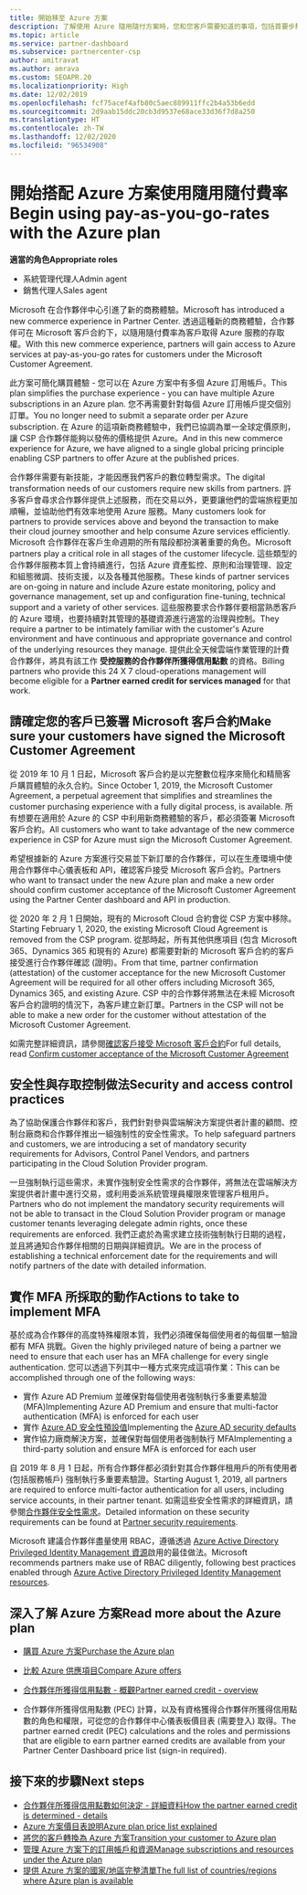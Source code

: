```yaml
---
title: 開始移至 Azure 方案
description: 了解使用 Azure 隨用隨付方案時，您和您客戶需要知道的事項，包括首要步驟、安全性預防措施，以及如何開始。
ms.topic: article
ms.service: partner-dashboard
ms.subservice: partnercenter-csp
author: amitravat
ms.author: amrava
ms.custom: SEOAPR.20
ms.localizationpriority: High
ms.date: 12/02/2019
ms.openlocfilehash: fcf75acef4afb80c5aec889911ffc2b4a53b6edd
ms.sourcegitcommit: 2d9aab15ddc20cb3d9537e68ace33d36f7d8a250
ms.translationtype: HT
ms.contentlocale: zh-TW
ms.lasthandoff: 12/02/2020
ms.locfileid: "96534908"
---
```

# <a name="begin-using-pay-as-you-go-rates-with-the-azure-plan"></a><span data-ttu-id="e1b99-103">開始搭配 Azure 方案使用隨用隨付費率</span><span class="sxs-lookup"><span data-stu-id="e1b99-103">Begin using pay-as-you-go-rates with the Azure plan</span></span>

<span data-ttu-id="e1b99-104">**適當的角色**</span><span class="sxs-lookup"><span data-stu-id="e1b99-104">**Appropriate roles**</span></span>

- <span data-ttu-id="e1b99-105">系統管理代理人</span><span class="sxs-lookup"><span data-stu-id="e1b99-105">Admin agent</span></span>
- <span data-ttu-id="e1b99-106">銷售代理人</span><span class="sxs-lookup"><span data-stu-id="e1b99-106">Sales agent</span></span>


<span data-ttu-id="e1b99-107">Microsoft 在合作夥伴中心引進了新的商務體驗。</span><span class="sxs-lookup"><span data-stu-id="e1b99-107">Microsoft has introduced a new commerce experience in Partner Center.</span></span>  <span data-ttu-id="e1b99-108">透過這種新的商務體驗，合作夥伴可在 Microsoft 客戶合約下，以隨用隨付費率為客戶取得 Azure 服務的存取權。</span><span class="sxs-lookup"><span data-stu-id="e1b99-108">With this new commerce experience, partners will gain access to Azure services at pay-as-you-go rates for customers under the Microsoft Customer Agreement.</span></span>

<span data-ttu-id="e1b99-109">此方案可簡化購買體驗 - 您可以在 Azure 方案中有多個 Azure 訂用帳戶。</span><span class="sxs-lookup"><span data-stu-id="e1b99-109">This plan simplifies the purchase experience - you can have multiple Azure subscriptions in an Azure plan.</span></span> <span data-ttu-id="e1b99-110">您不再需要針對每個 Azure 訂用帳戶提交個別訂單。</span><span class="sxs-lookup"><span data-stu-id="e1b99-110">You no longer need to submit a separate order per Azure subscription.</span></span> <span data-ttu-id="e1b99-111">在 Azure 的這項新商務體驗中，我們已協調為單一全球定價原則，讓 CSP 合作夥伴能夠以發佈的價格提供 Azure。</span><span class="sxs-lookup"><span data-stu-id="e1b99-111">And in this new commerce experience for Azure, we have aligned to a single global pricing principle enabling CSP partners to offer Azure at the published prices.</span></span>

<span data-ttu-id="e1b99-112">合作夥伴需要有新技能，才能因應我們客戶的數位轉型需求。</span><span class="sxs-lookup"><span data-stu-id="e1b99-112">The digital transformation needs of our customers require new skills from partners.</span></span> <span data-ttu-id="e1b99-113">許多客戶會尋求合作夥伴提供上述服務，而在交易以外，更要讓他們的雲端旅程更加順暢，並協助他們有效率地使用 Azure 服務。</span><span class="sxs-lookup"><span data-stu-id="e1b99-113">Many customers look for partners to provide services above and beyond the transaction to make their cloud journey smoother and help consume Azure services efficiently.</span></span> <span data-ttu-id="e1b99-114">Microsoft 合作夥伴在客戶生命週期的所有階段都扮演著重要的角色。</span><span class="sxs-lookup"><span data-stu-id="e1b99-114">Microsoft partners play a critical role in all stages of the customer lifecycle.</span></span> <span data-ttu-id="e1b99-115">這些類型的合作夥伴服務本質上會持續進行，包括 Azure 資產監控、原則和治理管理、設定和組態微調、技術支援，以及各種其他服務。</span><span class="sxs-lookup"><span data-stu-id="e1b99-115">These kinds of partner services are on-going in nature and include Azure estate monitoring, policy and governance management, set up and configuration fine-tuning, technical support and a variety of other services.</span></span> <span data-ttu-id="e1b99-116">這些服務要求合作夥伴要相當熟悉客戶的 Azure 環境，也要持續對其管理的基礎資源進行適當的治理與控制。</span><span class="sxs-lookup"><span data-stu-id="e1b99-116">They require a partner to be intimately familiar with the customer's Azure environment and have continuous and appropriate governance and control of the underlying resources they manage.</span></span> <span data-ttu-id="e1b99-117">提供此全天候雲端作業管理的計費合作夥伴，將具有該工作 **受控服務的合作夥伴所獲得信用點數** 的資格。</span><span class="sxs-lookup"><span data-stu-id="e1b99-117">Billing partners who provide this 24 X 7 cloud-operations management will become eligible for a **Partner earned credit for services managed** for that work.</span></span>

## <a name="make-sure-your-customers-have-signed-the-microsoft-customer-agreement"></a><span data-ttu-id="e1b99-118">請確定您的客戶已簽署 Microsoft 客戶合約</span><span class="sxs-lookup"><span data-stu-id="e1b99-118">Make sure your customers have signed the Microsoft Customer Agreement</span></span>

<span data-ttu-id="e1b99-119">從 2019 年 10 月 1 日起，Microsoft 客戶合約是以完整數位程序來簡化和精簡客戶購買體驗的永久合約。</span><span class="sxs-lookup"><span data-stu-id="e1b99-119">Since October 1, 2019, the Microsoft Customer Agreement, a perpetual agreement that simplifies and streamlines the customer purchasing experience with a fully digital process, is available.</span></span> <span data-ttu-id="e1b99-120">所有想要在適用於 Azure 的 CSP 中利用新商務體驗的客戶，都必須簽署 Microsoft 客戶合約。</span><span class="sxs-lookup"><span data-stu-id="e1b99-120">All customers who want to take advantage of the new commerce experience in CSP for Azure must sign the Microsoft Customer Agreement.</span></span>

<span data-ttu-id="e1b99-121">希望根據新的 Azure 方案進行交易並下新訂單的合作夥伴，可以在生產環境中使用合作夥伴中心儀表板和 API，確認客戶接受 Microsoft 客戶合約。</span><span class="sxs-lookup"><span data-stu-id="e1b99-121">Partners who want to transact under the new Azure plan and make a new order should confirm customer acceptance of the Microsoft Customer Agreement using the Partner Center dashboard and API in production.</span></span>

<span data-ttu-id="e1b99-122">從 2020 年 2 月 1 日開始，現有的 Microsoft Cloud 合約會從 CSP 方案中移除。</span><span class="sxs-lookup"><span data-stu-id="e1b99-122">Starting February 1, 2020, the existing Microsoft Cloud Agreement is removed from the CSP program.</span></span> <span data-ttu-id="e1b99-123">從那時起，所有其他供應項目 (包含 Microsoft 365、Dynamics 365 和現有的 Azure) 都需要對新的 Microsoft 客戶合約的客戶接受進行合作夥伴確認 (證明)。</span><span class="sxs-lookup"><span data-stu-id="e1b99-123">From that time, partner confirmation (attestation) of the customer acceptance for the new Microsoft Customer Agreement will be required for all other offers including Microsoft 365, Dynamics 365, and existing Azure.</span></span> <span data-ttu-id="e1b99-124">CSP 中的合作夥伴將無法在未經 Microsoft 客戶合約證明的情況下，為客戶建立新訂單。</span><span class="sxs-lookup"><span data-stu-id="e1b99-124">Partners in the CSP will not be able to make a new order for the customer without attestation of the Microsoft Customer Agreement.</span></span>

<span data-ttu-id="e1b99-125">如需完整詳細資訊，請參閱[確認客戶接受 Microsoft 客戶合約](confirm-customer-agreement.md)</span><span class="sxs-lookup"><span data-stu-id="e1b99-125">For full details, read [Confirm customer acceptance of the Microsoft Customer Agreement](confirm-customer-agreement.md)</span></span>

## <a name="security-and-access-control-practices"></a><span data-ttu-id="e1b99-126">安全性與存取控制做法</span><span class="sxs-lookup"><span data-stu-id="e1b99-126">Security and access control practices</span></span>

<span data-ttu-id="e1b99-127">為了協助保護合作夥伴和客戶，我們針對參與雲端解決方案提供者計畫的顧問、控制台廠商和合作夥伴推出一組強制性的安全性需求。</span><span class="sxs-lookup"><span data-stu-id="e1b99-127">To help safeguard partners and customers, we are introducing a set of mandatory security requirements for Advisors, Control Panel Vendors, and partners participating in the Cloud Solution Provider program.</span></span>

<span data-ttu-id="e1b99-128">一旦強制執行這些需求，未實作強制安全性需求的合作夥伴，將無法在雲端解決方案提供者計畫中進行交易，或利用委派系統管理員權限來管理客戶租用戶。</span><span class="sxs-lookup"><span data-stu-id="e1b99-128">Partners who do not implement the mandatory security requirements will not be able to transact in the Cloud Solution Provider program or manage customer tenants leveraging delegate admin rights, once these requirements are enforced.</span></span> <span data-ttu-id="e1b99-129">我們正處於為需求建立技術強制執行日期的過程，並且將通知合作夥伴相關的日期與詳細資訊。</span><span class="sxs-lookup"><span data-stu-id="e1b99-129">We are in the process of establishing a technical enforcement date for the requirements and will notify partners of the date with detailed information.</span></span>

## <a name="actions-to-take-to-implement-mfa"></a><span data-ttu-id="e1b99-130">實作 MFA 所採取的動作</span><span class="sxs-lookup"><span data-stu-id="e1b99-130">Actions to take to implement MFA</span></span>

<span data-ttu-id="e1b99-131">基於成為合作夥伴的高度特殊權限本質，我們必須確保每個使用者的每個單一驗證都有 MFA 挑戰。</span><span class="sxs-lookup"><span data-stu-id="e1b99-131">Given the highly privileged nature of being a partner we need to ensure that each user has an MFA challenge for every single authentication.</span></span> <span data-ttu-id="e1b99-132">您可以透過下列其中一種方式來完成這項作業：</span><span class="sxs-lookup"><span data-stu-id="e1b99-132">This can be accomplished through one of the following ways:</span></span>

- <span data-ttu-id="e1b99-133">實作 Azure AD Premium 並確保對每個使用者強制執行多重要素驗證 (MFA)</span><span class="sxs-lookup"><span data-stu-id="e1b99-133">Implementing Azure AD Premium and ensure that multi-factor authentication (MFA) is enforced for each user</span></span>
- <span data-ttu-id="e1b99-134">實作 [Azure AD 安全性預設值](/azure/active-directory/conditional-access/concept-conditional-access-security-defaults)</span><span class="sxs-lookup"><span data-stu-id="e1b99-134">Implementing the [Azure AD security defaults](/azure/active-directory/conditional-access/concept-conditional-access-security-defaults)</span></span>
- <span data-ttu-id="e1b99-135">實作協力廠商解決方案，並確保對每個使用者強制執行 MFA</span><span class="sxs-lookup"><span data-stu-id="e1b99-135">Implementing a third-party solution and ensure MFA is enforced for each user</span></span>

<span data-ttu-id="e1b99-136">自 2019 年 8 月 1 日起，所有合作夥伴都必須針對其合作夥伴租用戶的所有使用者 (包括服務帳戶) 強制執行多重要素驗證。</span><span class="sxs-lookup"><span data-stu-id="e1b99-136">Starting August 1, 2019, all partners are required to enforce multi-factor authentication for all users, including service accounts, in their partner tenant.</span></span> <span data-ttu-id="e1b99-137">如需這些安全性需求的詳細資訊，請參閱[合作夥伴安全性需求](partner-security-requirements.md)。</span><span class="sxs-lookup"><span data-stu-id="e1b99-137">Detailed information on these security requirements can be found at [Partner security requirements](partner-security-requirements.md).</span></span>

<span data-ttu-id="e1b99-138">Microsoft 建議合作夥伴盡量使用 RBAC，遵循透過 [Azure Active Directory Privileged Identity Management 資源](/azure/active-directory/privileged-identity-management/pim-configure)啟用的最佳做法。</span><span class="sxs-lookup"><span data-stu-id="e1b99-138">Microsoft recommends partners make use of RBAC diligently, following best practices enabled through [Azure Active Directory Privileged Identity Management resources](/azure/active-directory/privileged-identity-management/pim-configure).</span></span>

## <a name="read-more-about-the-azure-plan"></a><span data-ttu-id="e1b99-139">深入了解 Azure 方案</span><span class="sxs-lookup"><span data-stu-id="e1b99-139">Read more about the Azure plan</span></span>

- [<span data-ttu-id="e1b99-140">購買 Azure 方案</span><span class="sxs-lookup"><span data-stu-id="e1b99-140">Purchase the Azure plan</span></span>](purchase-azure-plan.md)

- [<span data-ttu-id="e1b99-141">比較 Azure 供應項目</span><span class="sxs-lookup"><span data-stu-id="e1b99-141">Compare Azure offers</span></span>](compare-azure-offers.md)

- [<span data-ttu-id="e1b99-142">合作夥伴所獲得信用點數 - 概觀</span><span class="sxs-lookup"><span data-stu-id="e1b99-142">Partner earned credit - overview</span></span>](partner-earned-credit.md)

- <span data-ttu-id="e1b99-143">合作夥伴所獲得信用點數 (PEC) 計算，以及有資格獲得合作夥伴所獲得信用點數的角色和權限，可從您的合作夥伴中心儀表板價目表 (需要登入) 取得。</span><span class="sxs-lookup"><span data-stu-id="e1b99-143">The partner earned credit (PEC) calculations and the roles and permissions that are eligible to earn partner earned credits are available from your Partner Center Dashboard price list (sign-in required).</span></span>

## <a name="next-steps"></a><span data-ttu-id="e1b99-144">接下來的步驟</span><span class="sxs-lookup"><span data-stu-id="e1b99-144">Next steps</span></span> 

- [<span data-ttu-id="e1b99-145">合作夥伴所獲得信用點數如何決定 - 詳細資料</span><span class="sxs-lookup"><span data-stu-id="e1b99-145">How the partner earned credit is determined - details</span></span>](partner-earned-credit-explanation.md)
- [<span data-ttu-id="e1b99-146">Azure 方案價目表說明</span><span class="sxs-lookup"><span data-stu-id="e1b99-146">Azure plan price list explained</span></span>](azure-plan-price-list.md)
- [<span data-ttu-id="e1b99-147">將您的客戶轉換為 Azure 方案</span><span class="sxs-lookup"><span data-stu-id="e1b99-147">Transition your customer to Azure plan</span></span>](azure-plan-transition.md)
- [<span data-ttu-id="e1b99-148">管理 Azure 方案下的訂用帳戶和資源</span><span class="sxs-lookup"><span data-stu-id="e1b99-148">Manage subscriptions and resources under the Azure plan</span></span>](azure-plan-manage.md)
- [<span data-ttu-id="e1b99-149">提供 Azure 方案的國家/地區完整清單</span><span class="sxs-lookup"><span data-stu-id="e1b99-149">The full list of countries/regions where Azure plan is available</span></span>](https://query.prod.cms.rt.microsoft.com/cms/api/am/binary/RE3QN0x)